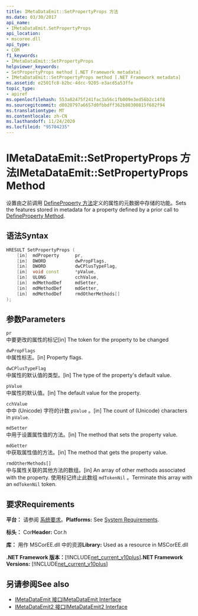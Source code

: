 ```yaml
---
title: IMetaDataEmit::SetPropertyProps 方法
ms.date: 03/30/2017
api_name:
- IMetaDataEmit.SetPropertyProps
api_location:
- mscoree.dll
api_type:
- COM
f1_keywords:
- IMetaDataEmit::SetPropertyProps
helpviewer_keywords:
- SetPropertyProps method [.NET Framework metadata]
- IMetaDataEmit::SetPropertyProps method [.NET Framework metadata]
ms.assetid: e2501fc8-b2bc-4dcc-9205-e3acd5a53ffe
topic_type:
- apiref
ms.openlocfilehash: 553a82475f241fac3a56c1fb009e3ed56b2c14f8
ms.sourcegitcommit: d8020797a6657d0fbbdff362b80300815f682f94
ms.translationtype: MT
ms.contentlocale: zh-CN
ms.lasthandoff: 11/24/2020
ms.locfileid: "95704235"
---
```

# <a name="imetadataemitsetpropertyprops-method"></a><span data-ttu-id="0cf8d-102">IMetaDataEmit::SetPropertyProps 方法</span><span class="sxs-lookup"><span data-stu-id="0cf8d-102">IMetaDataEmit::SetPropertyProps Method</span></span>

<span data-ttu-id="0cf8d-103">设置由之前调用 [DefineProperty 方法](imetadataemit-defineproperty-method.md)定义的属性的元数据中存储的功能。</span><span class="sxs-lookup"><span data-stu-id="0cf8d-103">Sets the features stored in metadata for a property defined by a prior call to [DefineProperty Method](imetadataemit-defineproperty-method.md).</span></span>  
  
## <a name="syntax"></a><span data-ttu-id="0cf8d-104">语法</span><span class="sxs-lookup"><span data-stu-id="0cf8d-104">Syntax</span></span>  
  
```cpp  
HRESULT SetPropertyProps (
    [in]  mdProperty      pr,
    [in]  DWORD           dwPropFlags,
    [in]  DWORD           dwCPlusTypeFlag,
    [in]  void const      *pValue,
    [in]  ULONG           cchValue,
    [in]  mdMethodDef     mdSetter,
    [in]  mdMethodDef     mdGetter,
    [in]  mdMethodDef     rmdOtherMethods[]
);  
```  
  
## <a name="parameters"></a><span data-ttu-id="0cf8d-105">参数</span><span class="sxs-lookup"><span data-stu-id="0cf8d-105">Parameters</span></span>  

 `pr`  
 <span data-ttu-id="0cf8d-106">中要更改的属性的标记</span><span class="sxs-lookup"><span data-stu-id="0cf8d-106">[in] The token for the property to be changed</span></span>  
  
 `dwPropFlags`  
 <span data-ttu-id="0cf8d-107">中属性标志。</span><span class="sxs-lookup"><span data-stu-id="0cf8d-107">[in] Property flags.</span></span>  
  
 `dwCPlusTypeFlag`  
 <span data-ttu-id="0cf8d-108">中属性的默认值的类型。</span><span class="sxs-lookup"><span data-stu-id="0cf8d-108">[in] The type of the property's default value.</span></span>  
  
 `pValue`  
 <span data-ttu-id="0cf8d-109">中属性的默认值。</span><span class="sxs-lookup"><span data-stu-id="0cf8d-109">[in] The default value for the property.</span></span>  
  
 `cchValue`  
 <span data-ttu-id="0cf8d-110">中中 (Unicode) 字符的计数 `pValue` 。</span><span class="sxs-lookup"><span data-stu-id="0cf8d-110">[in] The count of (Unicode) characters in `pValue`.</span></span>  
  
 `mdSetter`  
 <span data-ttu-id="0cf8d-111">中用于设置属性值的方法。</span><span class="sxs-lookup"><span data-stu-id="0cf8d-111">[in] The method that sets the property value.</span></span>  
  
 `mdGetter`  
 <span data-ttu-id="0cf8d-112">中获取属性值的方法。</span><span class="sxs-lookup"><span data-stu-id="0cf8d-112">[in] The method that gets the property value.</span></span>  
  
 `rmdOtherMethods[]`  
 <span data-ttu-id="0cf8d-113">中与属性关联的其他方法的数组。</span><span class="sxs-lookup"><span data-stu-id="0cf8d-113">[in] An array of other methods associated with the property.</span></span> <span data-ttu-id="0cf8d-114">使用标记终止此数组 `mdTokenNil` 。</span><span class="sxs-lookup"><span data-stu-id="0cf8d-114">Terminate this array with an `mdTokenNil` token.</span></span>  
  
## <a name="requirements"></a><span data-ttu-id="0cf8d-115">要求</span><span class="sxs-lookup"><span data-stu-id="0cf8d-115">Requirements</span></span>  

 <span data-ttu-id="0cf8d-116">**平台：** 请参阅 [系统要求](../../get-started/system-requirements.md)。</span><span class="sxs-lookup"><span data-stu-id="0cf8d-116">**Platforms:** See [System Requirements](../../get-started/system-requirements.md).</span></span>  
  
 <span data-ttu-id="0cf8d-117">**标头：** Cor</span><span class="sxs-lookup"><span data-stu-id="0cf8d-117">**Header:** Cor.h</span></span>  
  
 <span data-ttu-id="0cf8d-118">**库：** 用作 MSCorEE.dll 中的资源</span><span class="sxs-lookup"><span data-stu-id="0cf8d-118">**Library:** Used as a resource in MSCorEE.dll</span></span>  
  
 <span data-ttu-id="0cf8d-119">**.NET Framework 版本：**[!INCLUDE[net_current_v10plus](../../../../includes/net-current-v10plus-md.md)]</span><span class="sxs-lookup"><span data-stu-id="0cf8d-119">**.NET Framework Versions:** [!INCLUDE[net_current_v10plus](../../../../includes/net-current-v10plus-md.md)]</span></span>  
  
## <a name="see-also"></a><span data-ttu-id="0cf8d-120">另请参阅</span><span class="sxs-lookup"><span data-stu-id="0cf8d-120">See also</span></span>

- [<span data-ttu-id="0cf8d-121">IMetaDataEmit 接口</span><span class="sxs-lookup"><span data-stu-id="0cf8d-121">IMetaDataEmit Interface</span></span>](imetadataemit-interface.md)
- [<span data-ttu-id="0cf8d-122">IMetaDataEmit2 接口</span><span class="sxs-lookup"><span data-stu-id="0cf8d-122">IMetaDataEmit2 Interface</span></span>](imetadataemit2-interface.md)
